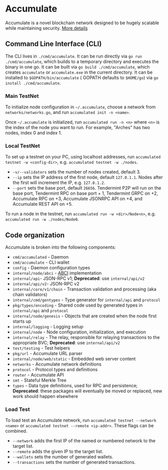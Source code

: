 # Accumulate

Accumulate is a novel blockchain network designed to be hugely scalable while maintaining
security. [More details](docs/Accumulate.md)

## Command Line Interface (CLI)

The CLI lives in `./cmd/accumulate`. It can be run directly via `go run ./cmd/accumulate`, which builds to a
temporary directory and executes the binary in one go. It can be built via `go build ./cmd/accumulate`, which
creates `accumulate` or `accumulate.exe` in the current directory. It can be installed to `$GOPATH/bin/accumulate` (
GOPATH defaults to `$HOME/go`) via
`go install ./cmd/accumulate`.

### Main TestNet

To initialize node configuration in `~/.accumulate`, choose a network from
`networks/networks.go`, and run `accumulated init -n <name>`.

Once `~/.accumulate` is initialized, run `accumulated run -n <n>` where `<n>` is the index of the node you want to run.
For example, "Arches" has two nodes, index 0 and index 1.

### Local TestNet

To set up a testnet on your PC, using localhost addresses, run `accumulated testnet -w <config-dir>`,
e.g. `accumulated testnet -w ./nodes`.

- `-v/--validators` sets the number of nodes created, default 3.
- `--ip` sets the IP address of the first node, default `127.0.1.1`. Nodes after the first will increment the IP,
  e.g. `127.0.1.2`.
- `--port` sets the base port, default `26656`. Tendermint P2P will run on the base port, Tendermint RPC on base port +
  1, Tendermint GRPC on +2, Accumulate RPC on +3, Accumulate JSONRPC API on +4, and Accumulate REST API on +5.

To run a node in the testnet, run `accumulated run -w <dir>/Node<n>`, e.g.
`accumulated run -w ./nodes/Node0`.

## Code organization

Accumulate is broken into the following components:

- `cmd/accumulated` - Daemon
- `cmd/accumulate` - CLI wallet
- `config` - Daemon configuration types
- `internal/node/abci` - [ABCI](https://docs.tendermint.com/master/spec/abci/)
  implementation
- `internal/api`- JSON-RPC v1; **Deprecated**: use `internal/api/v2`
- `internal/api/v2`- JSON-RPC v2
- `internal/core/v1/chain` - Transaction validation and processing (aka chain
  validators)
- `internal/cmd/gentypes` - Type generator for `internal/api` and `protocol`
- `pkg/types/encoding` - Shared code used by generated types in `internal/api`
  and `protocol`
- `internal/node/genesis` - Objects that are created when the node first starts up
- `internal/logging` - Logging setup
- `internal/node` - Node configuration, initialization, and execution
- `internal/relay` - The relay, responsible for relaying transactions to the
  appropriate BVC; **Deprecated**: use `internal/api/v2`
- `test/testing` - Test helpers
- `pkg/url` - Accumulate URL parser
- `internal/node/web/static` - Embedded web server content
- `networks` - Accumulate network definitions
- `protocol` - Protocol types and definitions
- `router` - Accumulate API
- `smt` - Stateful Merkle Tree
- `types` - Data type definitions, used for RPC and persistence; **Deprecated**:
  these packages will eventually be moved or replaced, new work should happen
  elsewhere

### Load Test

To load test an Accumulate network, run `accumulated testnet --network <name>`
or `accumulated testnet --remote <ip-addr>`. These flags can be combined.

- `--network` adds the first IP of the named or numbered network to the target list.
- `--remote` adds the given IP to the target list.
- `--wallets` sets the number of generated wallets.
- `--transactions` sets the number of generated transactions.

